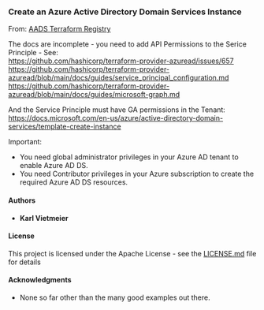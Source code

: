 ### Create an Azure Active Directory Domain Services Instance

From: [AADS Terraform Registry](https://registry.terraform.io/providers/hashicorp/azurerm/latest/docs/resources/active_directory_domain_service)

The docs are incomplete - you need to add API Permissions to the Serice Principle - See:  
<https://github.com/hashicorp/terraform-provider-azuread/issues/657>  
<https://github.com/hashicorp/terraform-provider-azuread/blob/main/docs/guides/service_principal_configuration.md>  
<https://github.com/hashicorp/terraform-provider-azuread/blob/main/docs/guides/microsoft-graph.md>  

And the Service Principle must have GA permissions in the Tenant:  
<https://docs.microsoft.com/en-us/azure/active-directory-domain-services/template-create-instance>

Important:

- You need global administrator privileges in your Azure AD tenant to enable Azure AD DS.
- You need Contributor privileges in your Azure subscription to create the required Azure AD DS resources.

#### Authors

- **Karl Vietmeier**

#### License

This project is licensed under the Apache License - see the [LICENSE.md](../LICENSE.md) file for details

#### Acknowledgments

- None so far other than the many good examples out there.
